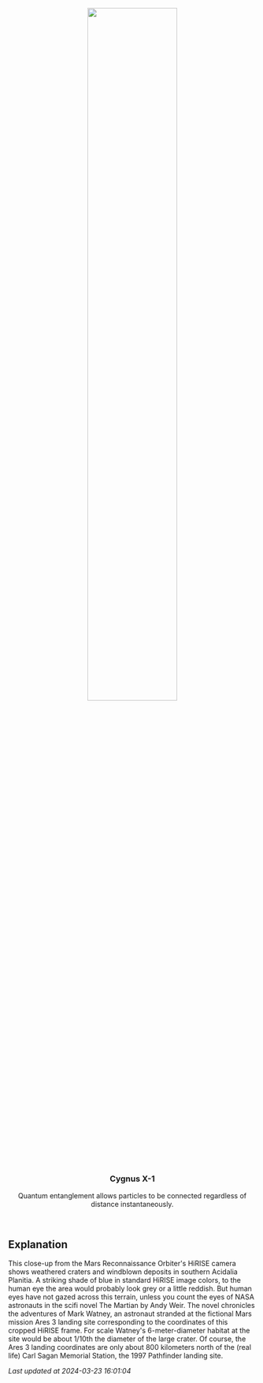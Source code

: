 <p align='center'>
    <img src='https://apod.nasa.gov/apod/image/2403/PIA19363_1024.jpg' width='60%' />
    <h3 align="center">Cygnus X-1</h3>
    <p align="center">Quantum entanglement allows particles to be connected regardless of distance instantaneously.</p>
</p>
<br/>

Explanation
--
This close-up from the Mars Reconnaissance Orbiter's HiRISE camera shows weathered craters and windblown deposits in southern Acidalia Planitia. A striking shade of blue in standard HiRISE image colors, to the human eye the area would probably look grey or a little reddish. But human eyes have not gazed across this terrain, unless you count the eyes of NASA astronauts in the scifi novel The Martian by Andy Weir. The novel chronicles the adventures of Mark Watney, an astronaut stranded at the fictional Mars mission Ares 3 landing site corresponding to the coordinates of this cropped HiRISE frame. For scale Watney's 6-meter-diameter habitat at the site would be about 1/10th the diameter of the large crater. Of course, the Ares 3 landing coordinates are only about 800 kilometers north of the (real life) Carl Sagan Memorial Station, the 1997 Pathfinder landing site.


*Last updated at 2024-03-23 16:01:04*

